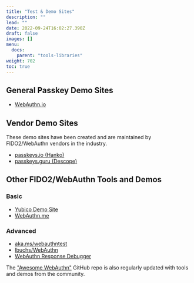 ```yaml
---
title: "Test & Demo Sites"
description: ""
lead: ""
date: 2022-09-24T16:02:27.390Z
draft: false
images: []
menu:
  docs:
    parent: "tools-libraries"
weight: 702
toc: true
---
```


## General Passkey Demo Sites

- [WebAuthn.io](https://webauthn.io)

## Vendor Demo Sites

These demo sites have been created and are maintained by FIDO2/WebAuthn vendors in the industry.

- [passkeys.io (Hanko)](https://www.passkeys.io/)
- [passkeys.guru (Descope)](https://passkeys.guru/)

## Other FIDO2/WebAuthn Tools and Demos

### Basic

- [Yubico Demo Site](https://demo.yubico.com/webauthn-technical/)
- [WebAuthn.me](https://webauthn.me/)

### Advanced

- [aka.ms/webauthntest](https://aka.ms/webauthntest)
- [lbuchs/WebAuthn](https://webauthn.lubu.ch/_test/client.html)
- [WebAuthn Response Debugger](https://debugger.simplewebauthn.dev/)

The ["Awesome WebAuthn"](https://github.com/herrjemand/awesome-webauthn) GitHub repo is also regularly updated with tools and demos from the community.
